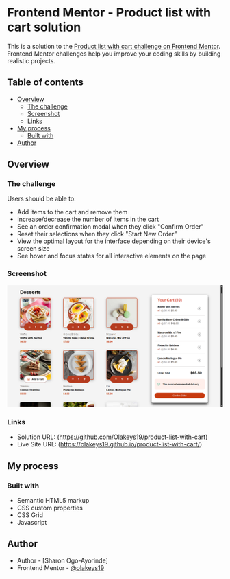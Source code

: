 # Frontend Mentor - Product list with cart solution

This is a solution to the [Product list with cart challenge on Frontend Mentor](https://www.frontendmentor.io/challenges/product-list-with-cart-5MmqLVAp_d). Frontend Mentor challenges help you improve your coding skills by building realistic projects.

## Table of contents

- [Overview](#overview)
  - [The challenge](#the-challenge)
  - [Screenshot](#screenshot)
  - [Links](#links)
- [My process](#my-process)
  - [Built with](#built-with)
- [Author](#author)

## Overview

### The challenge

Users should be able to:

- Add items to the cart and remove them
- Increase/decrease the number of items in the cart
- See an order confirmation modal when they click "Confirm Order"
- Reset their selections when they click "Start New Order"
- View the optimal layout for the interface depending on their device's screen size
- See hover and focus states for all interactive elements on the page

### Screenshot

<img src="MY_DESIGN_SCREENSHOT.png">

### Links

- Solution URL: (https://github.com/Olakeys19/product-list-with-cart)
- Live Site URL: (https://olakeys19.github.io/product-list-with-cart/)

## My process

### Built with

- Semantic HTML5 markup
- CSS custom properties
- CSS Grid
- Javascript

## Author

- Author - [Sharon Ogo-Ayorinde]
- Frontend Mentor - [@olakeys19](https://www.frontendmentor.io/profile/olakeys19)
